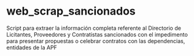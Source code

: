 # web_scrap_sancionados
Script para extraer la información completa referente al Directorio de Licitantes, Proveedores y Contratistas sancionados con el impedimento para presentar propuestas o celebrar contratos con las dependencias, entidades de la APF
